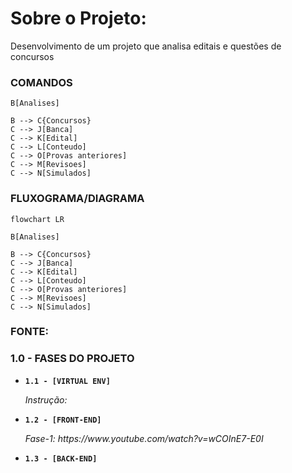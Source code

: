 # Sobre o Projeto:
Desenvolvimento de um projeto que analisa editais e questões de concursos


### COMANDOS

```
B[Analises]

B --> C{Concursos}
C --> J[Banca]
C --> K[Edital]
C --> L[Conteudo]
C --> O[Provas anteriores]
C --> M[Revisoes]
C --> N[Simulados]
```


### FLUXOGRAMA/DIAGRAMA

```mermaid
flowchart LR

B[Analises]

B --> C{Concursos}
C --> J[Banca]
C --> K[Edital]
C --> L[Conteudo]
C --> O[Provas anteriores]
C --> M[Revisoes]
C --> N[Simulados]

```

### FONTE:


### 1.0 - FASES DO PROJETO

<ul>
  
  <li>
    <p><b><code>1.1 - [VIRTUAL ENV] </code></b></p>
    <p><i> Instrução:  </i></p>
  </li>
  
  <li>
    <p><b><code>1.2 - [FRONT-END] </code></b></p>
    <p><i> Fase-1: https://www.youtube.com/watch?v=wCOInE7-E0I  </i></p>
  </li> 
  
  <li>
    <p><b><code>1.3 - [BACK-END] </code></b></p>
    <p><i>  </i></p>
  </li>
  
</ul>

